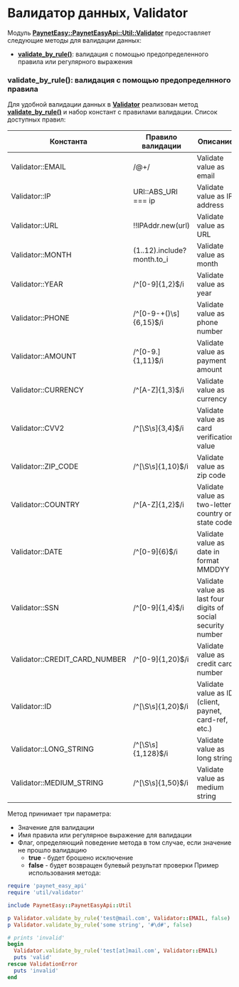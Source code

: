 # Валидатор данных, Validator

Модуль **[PaynetEasy::PaynetEasyApi::Util::Validator](../../lib/paynet_easy/paynet_easy_api/util/validator.rb)** предоставляет следующие методы для валидации данных:
* **[validate_by_rule()](#validate_by_rule)**: валидация с помощью предопределенного правила или регулярного выражения

### <a name="validate_by_rule"></a>validate_by_rule(): валидация с помощью предопределнного правила

Для удобной валидации данных в **[Validator](../../lib/paynet_easy/paynet_easy_api/util/validator.rb)** реализован метод **[validate_by_rule()](../../lib/paynet_easy/paynet_easy_api/util/validator.rb#L87)** и набор констант с правилами валидации. Список доступных правил:

Константа                       |Правило валидации          |Описание
--------------------------------|---------------------------|--------
Validator::EMAIL                |/@+/                       |Validate value as email
Validator::IP                   |URI::ABS_URI === ip        |Validate value as IP address
Validator::URL                  |!!IPAddr.new(url)          |Validate value as URL
Validator::MONTH                |(1..12).include? month.to_i|Validate value as month
Validator::YEAR                 |/^[0-9]{1,2}$/i            |Validate value as year
Validator::PHONE                |/^[0-9\-\+\(\)\s]{6,15}$/i |Validate value as phone number
Validator::AMOUNT               |/^[0-9\.]{1,11}$/i         |Validate value as payment amount
Validator::CURRENCY             |/^[A-Z]{1,3}$/i            |Validate value as currency
Validator::CVV2                 |/^[\S\s]{3,4}$/i           |Validate value as card verification value
Validator::ZIP_CODE             |/^[\S\s]{1,10}$/i          |Validate value as zip code
Validator::COUNTRY              |/^[A-Z]{1,2}$/i            |Validate value as two-letter country or state code
Validator::DATE                 |/^[0-9]{6}$/i              |Validate value as date in format MMDDYY
Validator::SSN                  |/^[0-9]{1,4}$/i            |Validate value as last four digits of social security number
Validator::CREDIT_CARD_NUMBER   |/^[0-9]{1,20}$/i           |Validate value as credit card number
Validator::ID                   |/^[\S\s]{1,20}$/i          |Validate value as ID (client, paynet, card-ref, etc.)
Validator::LONG_STRING          |/^[\S\s]{1,128}$/i         |Validate value as long string
Validator::MEDIUM_STRING        |/^[\S\s]{1,50}$/i          |Validate value as medium string

Метод принимает три параметра:
* Значение для валидации
* Имя правила или регулярное выражение для валидации
* Флаг, определяющий поведение метода в том случае, если значение не прошло валидацию
    * **true** - будет брошено исключение
    * **false** - будет возвращен булевый результат проверки
Пример использования метода:

```ruby
require 'paynet_easy_api'
require 'util/validator'

include PaynetEasy::PaynetEasyApi::Util

p Validator.validate_by_rule('test@mail.com', Validator::EMAIL, false)  # true
p Validator.validate_by_rule('some string', '#\d#', false)              # false

# prints 'invalid'
begin
  Validator.validate_by_rule('test[at]mail.com', Validator::EMAIL)
  puts 'valid'
rescue ValidationError
  puts 'invalid'
end
```